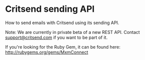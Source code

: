 Critsend sending API
====================

How to send emails with Critsend using its sending API.

Note: We are currently in private beta of a new REST API.
Contact support@critsend.com if you want to be part of it.

If you're looking for the Ruby Gem, it can be found here:  http://rubygems.org/gems/MxmConnect






